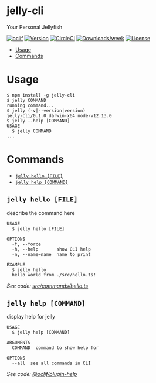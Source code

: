 jelly-cli
=========

Your Personal Jellyfish

[![oclif](https://img.shields.io/badge/cli-oclif-brightgreen.svg)](https://oclif.io)
[![Version](https://img.shields.io/npm/v/jelly-cli.svg)](https://npmjs.org/package/jelly-cli)
[![CircleCI](https://circleci.com/gh/teamfefa/jelly-cli/tree/master.svg?style=shield)](https://circleci.com/gh/teamfefa/jelly-cli/tree/master)
[![Downloads/week](https://img.shields.io/npm/dw/jelly-cli.svg)](https://npmjs.org/package/jelly-cli)
[![License](https://img.shields.io/npm/l/jelly-cli.svg)](https://github.com/teamfefa/jelly-cli/blob/master/package.json)

<!-- toc -->
* [Usage](#usage)
* [Commands](#commands)
<!-- tocstop -->
# Usage
<!-- usage -->
```sh-session
$ npm install -g jelly-cli
$ jelly COMMAND
running command...
$ jelly (-v|--version|version)
jelly-cli/0.1.0 darwin-x64 node-v12.13.0
$ jelly --help [COMMAND]
USAGE
  $ jelly COMMAND
...
```
<!-- usagestop -->
# Commands
<!-- commands -->
* [`jelly hello [FILE]`](#jelly-hello-file)
* [`jelly help [COMMAND]`](#jelly-help-command)

## `jelly hello [FILE]`

describe the command here

```
USAGE
  $ jelly hello [FILE]

OPTIONS
  -f, --force
  -h, --help       show CLI help
  -n, --name=name  name to print

EXAMPLE
  $ jelly hello
  hello world from ./src/hello.ts!
```

_See code: [src/commands/hello.ts](https://github.com/teamfefa/jelly-cli/blob/v0.1.0/src/commands/hello.ts)_

## `jelly help [COMMAND]`

display help for jelly

```
USAGE
  $ jelly help [COMMAND]

ARGUMENTS
  COMMAND  command to show help for

OPTIONS
  --all  see all commands in CLI
```

_See code: [@oclif/plugin-help](https://github.com/oclif/plugin-help/blob/v2.2.1/src/commands/help.ts)_
<!-- commandsstop -->
